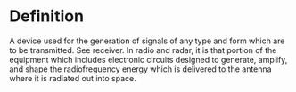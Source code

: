 # Definition

A device used for the generation of signals of any type and form which
are to be transmitted. See receiver. In radio and radar, it is that
portion of the equipment which includes electronic circuits designed to
generate, amplify, and shape the radiofrequency energy which is
delivered to the antenna where it is radiated out into space.
